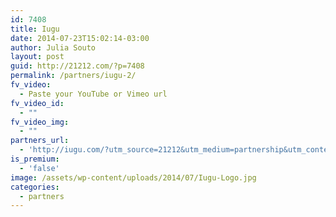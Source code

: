 ```yaml
---
id: 7408
title: Iugu
date: 2014-07-23T15:02:14-03:00
author: Julia Souto
layout: post
guid: http://21212.com/?p=7408
permalink: /partners/iugu-2/
fv_video:
  - Paste your YouTube or Vimeo url
fv_video_id:
  - ""
fv_video_img:
  - ""
partners_url:
  - 'http://iugu.com/?utm_source=21212&utm_medium=partnership&utm_content=&utm_campaign='
is_premium:
  - 'false'
image: /assets/wp-content/uploads/2014/07/Iugu-Logo.jpg
categories:
  - partners
---
```

